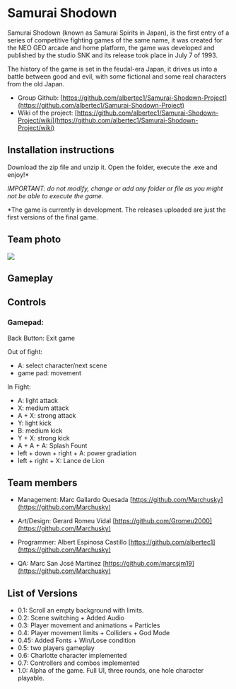 # Samurai Shodown

Samurai Shodown (known as Samurai Spirits in Japan), 
is the first entry of a series of competitive fighting 
games of the same name, it was created for the NEO GEO 
arcade and home platform, the game was developed and 
published by the studio SNK and its release took place 
in July 7 of 1993.

The history of the game is set in the feudal-era Japan, 
it drives us into a battle between good and evil, with 
some fictional and some real characters from the old Japan.

- Group Github: [https://github.com/albertec1/Samurai-Shodown-Project](https://github.com/albertec1/Samurai-Shodown-Project)
- Wiki of the project: [https://github.com/albertec1/Samurai-Shodown-Project/wiki](https://github.com/albertec1/Samurai-Shodown-Project/wiki)

## Installation instructions

Download the zip file and unzip it. Open the folder, execute the .exe and enjoy!*

_IMPORTANT: do not modify, change or add any folder or file as you might not be able to execute the game._

*The game is currently in development. The releases uploaded are just the first versions of the final game.

## Team photo

![](https://github.com/albertec1/Samurai-Shodown-Project/blob/master/General/Group%20Photo.jpeg)

## Gameplay



## Controls

### Gamepad:

Back Button: Exit game

Out of fight:
- A: select character/next scene
- game pad: movement

In Fight:
- A: light attack
- X: medium attack
- A + X: strong attack
- Y: light kick
- B: medium kick
- Y + X: strong kick
- A + A + A: Splash Fount
- left + down + right + A: power gradiation
- left + right + X: Lance de Lion

## Team members

- Management: Marc Gallardo Quesada [https://github.com/Marchusky](https://github.com/Marchusky)

- Art/Design: Gerard Romeu Vidal [https://github.com/Gromeu2000](https://github.com/Marchusky)

- Programmer: Albert Espinosa Castillo [https://github.com/albertec1](https://github.com/Marchusky)

- QA: Marc San José Martínez [https://github.com/marcsjm19](https://github.com/Marchusky)

## List of Versions

- 0.1: Scroll an empty background with limits.
- 0.2: Scene switching + Added Audio
- 0.3: Player movement and animations + Particles 
- 0.4: Player movement limits + Colliders + God Mode
- 0.45: Added Fonts + Win/Lose condition
- 0.5: two players gameplay
- 0.6: Charlotte character implemented
- 0.7: Controllers and combos implemented
- 1.0: Alpha of the game. Full UI, three rounds, one hole character playable.
